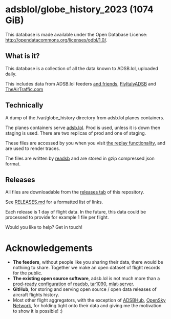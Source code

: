 # adsblol/globe_history_2023 (1074 GiB)

This database is made available under the Open Database License: http://opendatacommons.org/licenses/odbl/1.0/.

## What is it?

This database is a collection of all the data known to ADSB.lol, uploaded daily.

This includes data from ADSB.lol feeders [and friends](https://www.adsb.lol/docs/acknowledgements/partners/), [FlyItalyADSB](https://flyitalyadsb.com/) and [TheAirTraffic.com](https://theairtraffic.com)

## Technically

A dump of the /var/globe_history directory from adsb.lol planes containers.

The planes containers serve [adsb.lol](https://adsb.lol). Prod is used, unless it is down then staging is used. There are two replicas of prod and one of staging.

These files are accessed by you when you visit [the replay functionality](https://adsb.lol?r), and are used to render traces.

The files are written by [readsb](https://github.com/wiedehopf/readsb) and are stored in gzip compressed json format.

## Releases

All files are downloadable from the [releases tab](https://github.com/adsblol/globe_history_2023/releases) of this repository.

See [RELEASES.md](RELEASES.md) for a formatted list of links.

Each release is 1 day of flight data. In the future, this data could be processed to provide for example 1 file per flight.

Would you like to help? Get in touch!

# Acknowledgements

- **The feeders**, without people like you sharing their data, there would be nothiing to share. Together we make an open dataset of flight records for the public.
- **The existing open source software**, adsb.lol is not much more than a [prod-ready configuration](https://github.com/adsblol/infra) of [readsb](https://github.com/wiedehopf/readsb), [tar1090](https://github.com/wiedehopf/tar1090), [mlat-server](https://github.com/wiedehopf/mlat-server).
- **GitHub**, for storing and serving open source / open data releases of aircraft flights history.
- Most other flight aggregators, with the exception of [ADSBHub](https://www.adsbhub.org/), [OpenSky Network](https://opensky-network.org/), for holding tight onto their data and giving me the motivation to show it is possible! :)
